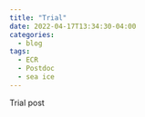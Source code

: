 ```yaml
---
title: "Trial"
date: 2022-04-17T13:34:30-04:00
categories:
  - blog
tags:
  - ECR
  - Postdoc
  - sea ice
---
```

Trial post
